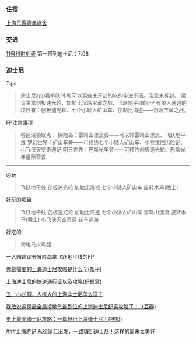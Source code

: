 ### 住宿
[上海乐客青年旅舍](http://bnb.qunar.com/city/shanghai_city/dt-25363/?tag=shanghai_city#fromDate=2017-05-07&toDate=2017-05-09&q=%E5%BE%90%E5%AE%B6%E6%B1%87%E5%9C%B0%E9%93%81%E7%AB%99&from=qunarindex%7Csug&fromFocusList=0&filterid=157367cd-c434-4b97-a9a7-722c23661969&showMap=0&qptype=poi&haspoi=1&QHFP=ZSS_A6D0E56C)



### 交通
[11号线时刻表](https://zhidao.baidu.com/question/243840128124954204.html)
第一班到迪士尼：7:08




### 迪士尼
Tips
>迪士尼app看排队时间
>可以买些未开封的吃的带进乐园。注意未拆封。
>建议主拿创极速光轮、加勒比沉落宝藏之战、飞跃地平线的FP
>有单人通道的项目有：创极速光轮、七个小矮人矿山车、加勒比海盗——沉落宝藏之战。


FP注意事项
>各区域领取点：
探险岛：雷鸣山漂流旁——可以领雷鸣山漂流、飞跃地平线
梦幻世界：矿山车旁——可预约七个小矮人矿山车、小熊维尼历险记、小飞侠天空奇遇记
明日世界：巴斯光年旁——可预约创极速光轮、巴斯光年星际营救

---

必玩
>飞跃地平线
创极速光轮
加勒比海盗
七个小矮人矿山车
旋转木马(晚上)


好玩的项目
>飞跃地平线
创极速光轮
加勒比海盗
七个小矮人矿山车
雷鸣山漂流
旋转木马(晚上)
小飞侠天空奇遇
花车巡游

好吃的
>海龟岛火鸡腿





一入园建议去冒险岛拿飞跃地平线的FP


[你最需要的上海迪士尼攻略是什么？(知乎)](https://www.zhihu.com/question/48353094)

[上海迪士尼的快速通行证以及攻略(蚂蜂窝)](http://www.mafengwo.cn/wenda/detail-7522356.html)

[五一小长假，人挤人的上海迪士尼怎么玩？](http://www.jiemian.com/article/1283877.html)

[我敢说这是最全最接地气最到位的上海迪士尼纪实攻略了！（豆瓣)](https://www.douban.com/note/577944966/)

[史上最全迪士尼攻略：一篇畅行上海迪士尼！(搜狐)](http://travel.sohu.com/20160617/n454910819.shtml)


###上海游记
[从徐家汇出发，一路嗨到迪士尼！这样的周末太美好](http://mt.sohu.com/20161014/n470280401.shtml)